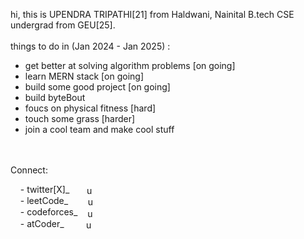 <!--
*ud1-t/ud1-t* is a ✨ special ✨ repository because its README.md (this file) appears on your GitHub profile.

Here are some ideas to get you started:

* 🔭 I’m currently working on ...
* 🌱 I’m currently learning ...
* 👯 I’m looking to collaborate on ...
* 🤔 I’m looking for help with ...
* 💬 Ask me about ...
* 📫 How to reach me: ...
* 😄 Pronouns: ...
* ⚡ Fun fact: ...
-->

hi, this is UPENDRA TRIPATHI[21] from Haldwani, Nainital B.tech CSE undergrad from GEU[25].<br><br>
things to do in (Jan 2024 - Jan 2025) :
* get better at solving algorithm problems [on going]
* learn MERN stack [on going]
* build some good project [on going]
* build byteBout
* foucs on physical fitness [hard]
* touch some grass [harder]
* join a cool team and make cool stuff
  <br><br><br>



Connect:
<p>
 ‎  ‎  ‎  ‎ - twitter[X]_ ‎  ‎  ‎  ‎ ‎   ‎ <a href="https://twitter.com/ud1tsocial" target="blank"><img align="center" src="https://raw.githubusercontent.com/rahuldkjain/github-profile-readme-generator/master/src/images/icons/Social/twitter.svg" alt="ud1tsocial" height="16" width="16" /></a><br>
 ‎  ‎  ‎  ‎ - leetCode_ ‎  ‎  ‎  ‎ ‎   ‎  ‎ <a href="https://leetcode.com/uditpudit" target="blank"><img align="center" src="https://upload.wikimedia.org/wikipedia/commons/thumb/a/ab/LeetCode_logo_white_no_text.svg/1200px-LeetCode_logo_white_no_text.svg.png" alt="uditpudit" height="16" width="14" /></a><br>
 ‎  ‎  ‎  ‎ - codeforces_ ‎  ‎  ‎ <a href="https://codeforces.com/profile/uditpudit" target="blank"><img align="center" src="https://cdn.iconscout.com/icon/free/png-256/free-code-forces-3521352-2944796.png?f=webp" alt="uditpudit" height="16" width="14" /></a><br>
 ‎  ‎  ‎  ‎ - atCoder_ ‎  ‎  ‎  ‎  ‎ ‎  ‎   ‎ <a href="https://atcoder.jp/users/uditpudit" target="blank"><img align="center" src="https://user-images.githubusercontent.com/63050133/151978916-3b2ea906-152e-4e09-b2ed-250c08498b6d.png" alt="uditpudit" height="16" width="16" /></a>
</p>

